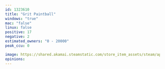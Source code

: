 ```yaml
---
id: 1323610
title: "Grit Paintball"
windows: "true"
mac: "false"
linux: false
positive: 17
negative: 2
estimated_owners: "0 - 20000"
peak_ccu: 0

image: https://shared.akamai.steamstatic.com/store_item_assets/steam/apps/1323610/header.jpg?t=1671471260
opinions:
---
```

